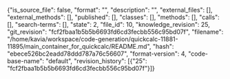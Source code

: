 {"is_source_file": false, "format": "", "description": "", "external_files": [], "external_methods": [], "published": [], "classes": [], "methods": [], "calls": [], "search-terms": [], "state": 2, "file_id": 10, "knowledge_revision": 25, "git_revision": "fcf2fbaa1b5b5b6693fd6cd3fecbb556c95bd07f", "filename": "/home/kavia/workspace/code-generation/quickcalc-11881-11895/main_container_for_quickcalc/README.md", "hash": "ebece526bc2eadd78ddd787a76c56607", "format-version": 4, "code-base-name": "default", "revision_history": [{"25": "fcf2fbaa1b5b5b6693fd6cd3fecbb556c95bd07f"}]}